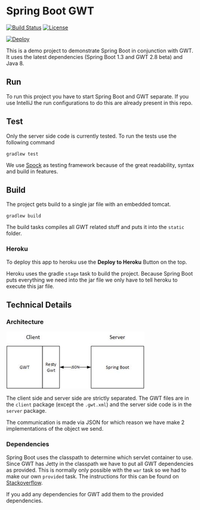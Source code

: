# Spring Boot GWT

[![Build Status](https://travis-ci.org/feedm3/spring-boot-gwt.svg)](https://travis-ci.org/feedm3/spring-boot-gwt)
[![License](http://img.shields.io/:license-mit-blue.svg)](http://badges.mit-license.org)

[![Deploy](https://www.herokucdn.com/deploy/button.svg)](https://heroku.com/deploy?template=https://github.com/feedm3/spring-boot-gwt/blob/master)

This is a demo project to demonstrate Spring Boot in conjunction with GWT. It uses the latest
dependencies (Spring Boot 1.3 and GWT 2.8 beta) and Java 8.

## Run

To run this project you have to start Spring Boot and GWT separate. If you use IntelliJ the run configurations
to do this are already present in this repo.

## Test

Only the server side code is currently tested. To run the tests use the following command

```
gradlew test
```

We use [Spock](https://github.com/spockframework/spock) as testing framework because of the great
readability, syntax and build in features.

## Build
The project gets build to a single jar file with an embedded tomcat.

```
gradlew build
```

The build tasks compiles all GWT related stuff and puts it into the `static` folder.

### Heroku

To deploy this app to heroku use the __Deploy to Heroku__ Button on the top.

Heroku uses the gradle `stage` task to build the project. Because Spring Boot puts everything we
need into the jar file we only have to tell heroku to execute this jar file.

## Technical Details

### Architecture

![Architecture](docs/architecture.jpg)

The client side and server side are strictly separated. The GWT files are in the `client` package
(except the `.gwt.xml`) and the server side code is in the `server` package.

The communication is made via JSON for which reason we have make 2 implementations of the object we send.

### Dependencies

Spring Boot uses the classpath to determine which servlet container to use. Since GWT has Jetty
in the classpath we have to put all GWT dependencies as provided. This is normally only possible
with the `war` task so we had to make our own `provided` task. The instructions for this can be
found on [Stackoverflow](http://stackoverflow.com/a/20841280/3141881).

If you add any dependencies for GWT add them to the provided dependencies.
